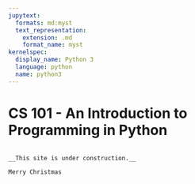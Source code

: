 ```yaml
---
jupytext:
  formats: md:myst
  text_representation:
    extension: .md
    format_name: myst
kernelspec:
  display_name: Python 3
  language: python
  name: python3
---
```


# CS 101 - An Introduction to Programming in Python

```{warning}

__This site is under construction.__

Merry Christmas

```
